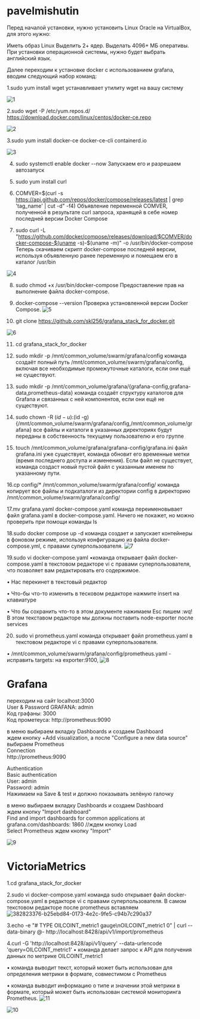 # pavelmishutin
Перед началой установки, нужно установить Linux Oracle на VirtualBox, для этого нужно:

Иметь образ Linux Выделить 2+ ядер. Выделать 4096+ МБ оперативы. При установки операционной системы, нужно будет выбрать английский язык.

Далее переходим к установке docker с использованием grafana, вводим следующий набор команд:

1.sudo yum install wget
 устанавливает утилиту wget на вашу систему
 
![1](https://github.com/user-attachments/assets/afebe2c6-6dfc-402c-ab77-f2caf7029b02)

2.sudo wget -P /etc/yum.repos.d/ https://download.docker.com/linux/centos/docker-ce.repo

![2](https://github.com/user-attachments/assets/d6049aad-a24f-4148-84f5-7553b2b6cfab)

3.sudo yum install docker-ce docker-ce-cli containerd.io

![3](https://github.com/user-attachments/assets/a4f2f2a1-fdee-48e0-a0af-cf3ca35b067d)

4. sudo systemctl enable docker --now
   Запускаем его и разрешаем автозапуск

5. sudo yum install curl
6. COMVER=$(curl -s https://api.github.com/repos/docker/compose/releases/latest | grep 'tag_name' | cut -d\" -f4)
Объявление переменной COMVER, полученной в результате curl запроса, хранящей в себе номер последней версии Docker Compose



7. sudo curl -L "https://github.com/docker/compose/releases/download/$COMVER/docker-compose-$(uname -s)-$(uname -m)" -o /usr/bin/docker-compose
Теперь скачиваем скрипт docker-compose последней версии, используя объявленную ранее переменную и помещаем его в каталог /usr/bin

![4](https://github.com/user-attachments/assets/43b4dd85-927e-46b4-8d8e-691ae1ec199f)

8. sudo chmod +x /usr/bin/docker-compose
Предоставление прав на выполнение файла docker-compose.

9. docker-compose --version
Проверка установленной версии Docker Compose.
![5](https://github.com/user-attachments/assets/eeed4070-5abd-4d83-a99b-da340c694964)


10. git clone https://github.com/skl256/grafana_stack_for_docker.git

![6](https://github.com/user-attachments/assets/a04d66ca-c080-4d7e-8cd1-8f1a1852b8c8)

11. cd grafana_stack_for_docker

12. sudo mkdir -p /mnt/common_volume/swarm/grafana/config
 команда создаёт полный путь /mnt/common_volume/swarm/grafana/config, включая все необходимые промежуточные каталоги, если они ещё не существуют.
 
13. sudo mkdir -p /mnt/common_volume/grafana/{grafana-config,grafana-data,prometheus-data}
 команда создаёт структуру каталогов для Grafana и связанных с ней компонентов, если они ещё не существуют.
 
14. sudo chown -R $(id -u):$(id -g) {/mnt/common_volume/swarm/grafana/config,/mnt/common_volume/grafana}
все файлы и каталоги в указанных директориях будут переданы в собственность текущему пользователю и его группе

15. touch /mnt/common_volume/grafana/grafana-config/grafana.ini
файл grafana.ini уже существует, команда обновит его временные метки (время последнего доступа и изменения). Если файл не существует, команда создаст новый пустой файл с указанным именем по указанному пути.

16.cp config/* /mnt/common_volume/swarm/grafana/config/
команда копирует все файлы и подкаталоги из директории config в директорию /mnt/common_volume/swarm/grafana/config/

17.mv grafana.yaml docker-compose.yaml
команда переименовывает файл grafana.yaml в docker-compose.yaml. Ничего не покажет, но можно проверить при помощи команды ls

18.sudo docker compose up -d
команда создает и запускает контейнеры в фоновом режиме, используя конфигурацию из файла docker-compose.yml, с правами суперпользователя.
![7](https://github.com/user-attachments/assets/b6a4905d-8dba-4f83-939b-61ad83dff2c3)


19.sudo vi docker-compose.yaml
•команда открывает файл docker-compose.yaml в текстовом редакторе vi с правами суперпользователя, что позволяет вам редактировать его содержимое.

• Нас перекинет в текстовый редактор

• Что-бы что-то изменить в тесковом редакторе нажмите insert на клавиатуре

• Что бы сохранить что-то в этом документе нажимаем Esc пишем :wq! В этом текставом редакторе мы должны поставить node-exporter после services


20. sudo vi prometheus.yaml 
команда открывает файл prometheus.yaml в текстовом редакторе vi с правами суперпользователя.

• /mnt/common_volume/swarm/grafana/config/prometheus.yaml - исправить targets: на exporter:9100,
![8](https://github.com/user-attachments/assets/ce359f44-aab2-426e-be0e-d13056b71b3e)

<h1>Grafana</h1>
переходим на сайт localhost:3000 <br>
User & Password GRAFANA: admin <br>
Код графаны: 3000 <br>
Код прометеуса: http://prometheus:9090 <br>

в меню выбираем вкладку Dashboards и создаем Dashboard <br>
ждем кнопку +Add visualization, а после "Configure a new data source" <br>
выбираем Prometheus <br>
Connection <br>
http://prometheus:9090 <br>

Authentication <br>
Basic authentication <br>
User: admin <br>
Password: admin <br>
Нажимаем на Save & test и должно показывать зелёную галочку <br>

в меню выбираем вкладку Dashboards и создаем Dashboard <br>
ждем кнопку "Import dashboard" <br>
Find and import dashboards for common applications at grafana.com/dashboards: 1860 //ждем кнопку Load <br>
Select Prometheus ждем кнопку "Import" <br>

![9](https://github.com/user-attachments/assets/2465f732-d5ab-4ba3-9d14-0224a22f1a18)

<h1>VictoriaMetrics</h1>

1.cd grafana_stack_for_docker

2.sudo vi docker-compose.yaml
команда sudo открывает файл docker-compose.yaml в редакторе vi с правами суперпользователя.
В самом текстовом редакторе после prometheus вставляем
![382823376-b25ebd84-0173-4e2c-9fe5-c94b7c290a37](https://github.com/user-attachments/assets/10745382-5e2a-40a2-ae74-eae9acdfde32)

3.echo -e "# TYPE OILCOINT_metric1 gauge\nOILCOINT_metric1 0" | curl --data-binary @- http://localhost:8428/api/v1/import/prometheus  

4.curl -G 'http://localhost:8428/api/v1/query' --data-urlencode 'query=OILCOINT_metric1'
• команда делает запрос к API для получения данных по метрике OILCOINT_metric1

• команда выводит текст, который может быть использован для определения метрики в формате, совместимом с Prometheus

• команда выводит информацию о типе и значении этой метрики в формате, который может быть использован системой мониторинга Prometheus.
![11](https://github.com/user-attachments/assets/ad7fb070-6179-4331-95cd-5a3ec146f5e6)

![10](https://github.com/user-attachments/assets/12f96467-916e-41d2-9149-4a45740ffd37)

